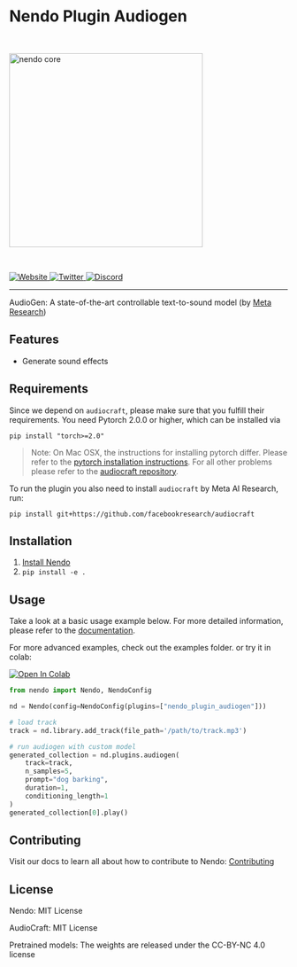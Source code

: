 # Nendo Plugin Audiogen 

<br>
<p align="left">
    <img src="https://okio.ai/docs/assets/nendo_core_logo.png" width="350" alt="nendo core">
</p>
<br>

<p align="left">
<a href="https://okio.ai" target="_blank">
    <img src="https://img.shields.io/website/https/okio.ai" alt="Website">
</a>
<a href="https://twitter.com/okio_ai" target="_blank">
    <img src="https://img.shields.io/twitter/url/https/twitter.com/okio_ai.svg?style=social&label=Follow%20%40okio_ai" alt="Twitter">
</a>
<a href="https://discord.gg/gaZMZKzScj" target="_blank">
    <img src="https://dcbadge.vercel.app/api/server/XpkUsjwXTp?compact=true&style=flat" alt="Discord">
</a>
</p>

---

AudioGen: A state-of-the-art controllable text-to-sound model (by [Meta Research](https://github.com/facebookresearch/audiocraft))

## Features

- Generate sound effects


## Requirements

Since we depend on `audiocraft`, please make sure that you fulfill their requirements. 
You need Pytorch 2.0.0 or higher, which can be installed via

`pip install "torch>=2.0"`

> Note: On Mac OSX, the instructions for installing pytorch differ. Please refer to the [pytorch installation instructions](https://pytorch.org/get-started/locally/). For all other problems please refer to the [audiocraft repository](https://github.com/facebookresearch/audiocraft/).

To run the plugin you also need to install `audiocraft` by Meta AI Research, run:

`pip install git+https://github.com/facebookresearch/audiocraft`

## Installation

1. [Install Nendo](https://github.com/okio-ai/nendo#installation)
2. `pip install -e .`

## Usage

Take a look at a basic usage example below. 
For more detailed information, please refer to the [documentation](https://okio.ai/docs/plugins).

For more advanced examples, check out the examples folder.
or try it in colab:

<a target="_blank" href="https://colab.research.google.com/drive/1krbzz1OqwCXcLWm5JUIa-otas4TeKZCt?usp=sharing">
    <img src="https://colab.research.google.com/assets/colab-badge.svg" alt="Open In Colab"/>
</a>


```python
from nendo import Nendo, NendoConfig

nd = Nendo(config=NendoConfig(plugins=["nendo_plugin_audiogen"]))

# load track
track = nd.library.add_track(file_path='/path/to/track.mp3')

# run audiogen with custom model
generated_collection = nd.plugins.audiogen(
    track=track,
    n_samples=5,
    prompt="dog barking",
    duration=1,
    conditioning_length=1
)
generated_collection[0].play()
```

## Contributing

Visit our docs to learn all about how to contribute to Nendo: [Contributing](https://okio.ai/docs/contributing/)


## License 

Nendo: MIT License

AudioCraft: MIT License

Pretrained models: The weights are released under the CC-BY-NC 4.0 license
